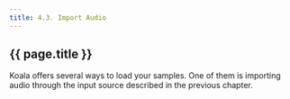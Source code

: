 ```yaml
---
title: 4.3. Import Audio
---
```


## {{ page.title }}
Koala offers several ways to load your samples. One of them is importing audio through the input source described in the previous chapter.
